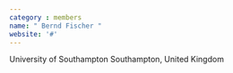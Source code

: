 ```yaml
---
category : members
name: " Bernd Fischer " 
website: '#'
---
```

University of Southampton
Southampton, United Kingdom

